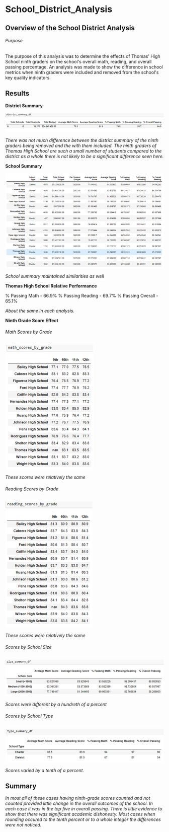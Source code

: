 # School_District_Analysis

## Overview of the School District Analysis

###### Purpose

The purpose of this analysis was to determine the effects of Thomas' High School ninth graders on the school's overall math, reading, and overall passing percentage. An analysis was made to show the difference in school metrics when ninth graders were included and removed from the school's key quality indicators.

## Results

**District Summary**

![alt text](https://github.com/CCoelho372/School_District_Analysis/blob/main/District_Challenge.PNG)

*There was not much difference between the district summary of the ninth graders being removed and the with them included. The ninth graders of Thomas High School are such a small number of students compared to the district as a whole there is not likely to be a significant difference seen here.*

**School Summary**

![alt text](https://github.com/CCoelho372/School_District_Analysis/blob/main/School_Challenge.PNG)

*School summary maintained similarities as well*

**Thomas High School Relative Performance**

% Passing Math - 66.9%
% Passing Reading - 69.7%
% Passing Overall - 65.1%

*About the same in each analysis.*

**Ninth Grade Score Effect**

###### Math Scores by Grade

![alt text](https://github.com/CCoelho372/School_District_Analysis/blob/main/math_score_grade.PNG)

*These scores were relatively the same*

###### Reading Scores by Grade

![alt text](https://github.com/CCoelho372/School_District_Analysis/blob/main/reading_score_grade.PNG)

*These scores were relatively the same*

###### Scores by School Size

![alt text](https://github.com/CCoelho372/School_District_Analysis/blob/main/school_size.PNG)

*Scores were different by a hundreth of a percent*

###### Scores by School Type

![alt text](https://github.com/CCoelho372/School_District_Analysis/blob/main/school_type.PNG)

*Scores varied by a tenth of a percent.*

## Summary
*In most all of these cases having ninth-grade scores counted and not counted provided little change in the overall outcomes of the school. In each case it was in the top five in overall passing. There is little evidence to show that there was significant academic dishonesty. Most cases when rounding occured to the tenth percent or to a whole integer the differences were not noticed.*
